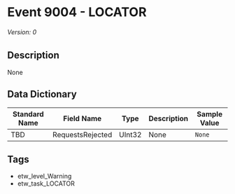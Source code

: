 # Event 9004 - LOCATOR
###### Version: 0

## Description
None

## Data Dictionary
|Standard Name|Field Name|Type|Description|Sample Value|
|---|---|---|---|---|
|TBD|RequestsRejected|UInt32|None|`None`|

## Tags
* etw_level_Warning
* etw_task_LOCATOR
